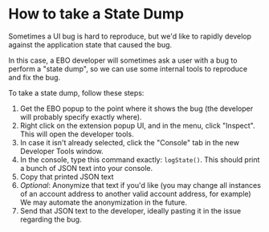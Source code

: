 # How to take a State Dump

Sometimes a UI bug is hard to reproduce, but we'd like to rapidly develop against the application state that caused the bug.

In this case, a EBO developer will sometimes ask a user with a bug to perform a "state dump", so we can use some internal tools to reproduce and fix the bug.

To take a state dump, follow these steps:

1. Get the EBO popup to the point where it shows the bug (the developer will probably specify exactly where).
2. Right click on the extension popup UI, and in the menu, click "Inspect". This will open the developer tools.
3. In case it isn't already selected, click the "Console" tab in the new Developer Tools window.
4. In the console, type this command exactly: `logState()`. This should print a bunch of JSON text into your console.
5. Copy that printed JSON text
6. *Optional*: Anonymize that text if you'd like (you may change all instances of an account address to another valid account address, for example) We may automate the anonymization in the future.
7. Send that JSON text to the developer, ideally pasting it in the issue regarding the bug.
